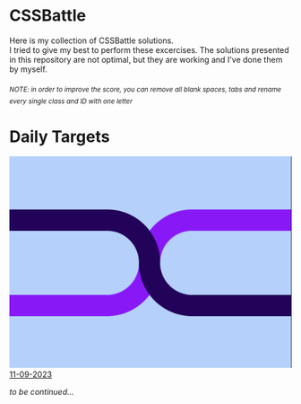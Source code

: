 # CSSBattle
Here is my collection of CSSBattle solutions. 
<br>
I tried to give my best to perform these excercises. The solutions presented in this repository are not optimal, but they are working and I've done them by myself.

<sub>_NOTE: in order to improve the score, you can remove all blank spaces, tabs and rename every single class and ID with one letter_</sub>

# Daily Targets
![11-09-2023-photo](/daily-targets/11-09-2023/11-09-2023-photo.png)
<br>
[11-09-2023](https://cssbattle.dev/play/UidFZ3Ir3BBfqdSdxbLA)

_to be continued..._